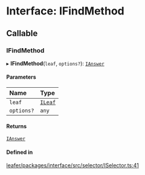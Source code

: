 # Interface: IFindMethod

## Callable

### IFindMethod

▸ **IFindMethod**(`leaf`, `options?`): [`IAnswer`](../modules.md#ianswer)

#### Parameters

| Name | Type |
| :------ | :------ |
| `leaf` | [`ILeaf`](ILeaf.md) |
| `options?` | `any` |

#### Returns

[`IAnswer`](../modules.md#ianswer)

#### Defined in

[leafer/packages/interface/src/selector/ISelector.ts:41](https://github.com/leaferjs/leafer/blob/fd13609/packages/interface/src/selector/ISelector.ts#L41)
